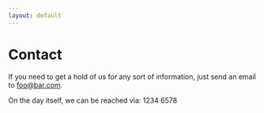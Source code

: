 ```yaml
---
layout: default
---
```


Contact
=======

If you need to get a hold of us for any sort of information, just send an email to foo@bar.com.

On the day itself, we can be reached via: 1234 6578
